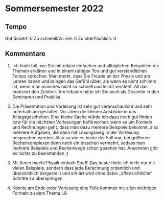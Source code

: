 # Sommersemester 2022

## Tempo

Gut dosiert: 6
Zu schneell/zu viel: 0
Zu oberflächlich: 0

## Kommentare

1.	Ich finde toll, wie Sie mit relativ einfachen und alltäglichen Beispielen die Themen erklären und in einem ruhigen Ton und gut verständlichen Tempo sprechen. Man merkt, dass Sie Freude an der Physik und am Lehren haben und bringen das Gefühl rüber, als wenn es nicht schlimm ist, wenn man manches nicht so schnell und leicht versteht. All das motiviert den Zuhörer. Am liebsten hätte ich Sie auch als Dozentin in den Seminaren und Praktika.

2.	Die Präsentation und Vorlesung ist sehr gut veranschaulicht und sehr unterhaltsam gestaltet. Vor allem die kleinen Ausblicke in das Alltagsgeschehen. Eine kleine Sache würde ich dazu noch gut finden bzw für die nächsten Vorlesungen befürworten: wenn es um Formeln und Rechnungen geht, dass man dazu mehrere Beispiele bekommt, also mehrere Aufgaben, die dann mit Lösungsweg in der Vorlesung besprochen werden. Also so wie es heute der Fall war, bei größeren Rechenkomplexen dann noch ein bisschen vermehrt, sodass man mehrere Beispiele und Rechenwege schon gesehen hat. Ansonsten gibt es nichts zu beanstanden :)

3.	Mit Ihnen macht Physik einfach Spaß! Das beste finde ich nicht nur die vielen Beispiele, sondern dass jede Berechnung ordentlich und übersichtlich dargestellt und erklärt wird ohne dabei „offensichtliche“ Schritte zu überspringen.

4.	Könnte am Ende jeder Vorlesung eine Folie kommen mit allen wichtigen Formeln zu dem Thema LG